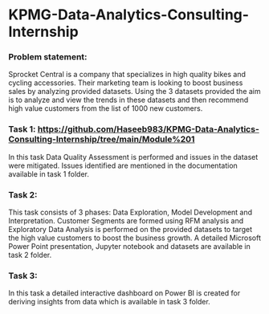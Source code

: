 # KPMG-Data-Analytics-Consulting-Internship

### Problem statement:

Sprocket Central is a company that specializes in high quality bikes and cycling accessories. Their marketing team is looking to boost business sales by analyzing provided datasets. Using the 3 datasets provided the aim is to analyze and view the trends in these datasets and then recommend high value customers from the list of 1000 new customers.

### Task 1: https://github.com/Haseeb983/KPMG-Data-Analytics-Consulting-Internship/tree/main/Module%201

In this task Data Quality Assessment is performed and issues in the dataset were mitigated. Issues identified are mentioned in the documentation available in task 1 folder.

### Task 2: 

This task consists of 3 phases: Data Exploration, Model Development and Interpretation. Customer Segments are formed using RFM analysis and Exploratory Data Analysis is performed on the provided datasets to target the high value customers to boost the business growth. A detailed Microsoft Power Point presentation, Jupyter notebook and datasets are available in task 2 folder.

### Task 3:

In this task a detailed interactive dashboard on Power BI is created for deriving insights from data which is available in task 3 folder.



